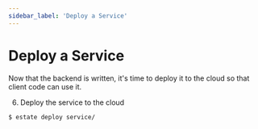 ```yaml
---
sidebar_label: 'Deploy a Service'
---
```


# Deploy a Service

Now that the backend is written, it's time to deploy it to the cloud so that client code can use it.

6. Deploy the service to the cloud

```bash
$ estate deploy service/
```
